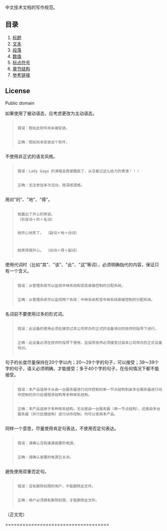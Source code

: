 中文技术文档的写作规范。

## 目录

1. [标题](docs/title.md)
1. [文本](docs/text.md)
1. [段落](docs/paragraph.md)
1. [数值](docs/number.md)
1. [标点符号](docs/marks.md)
1. [章节结构](docs/structure.md)
1. [参考链接](docs/reference.md)

## License

Public domain

<p>如果使用了被动语态，应考虑更改为主动语态。</p>

<blockquote><pre><code class="language-markup">
错误：假如此软件尚未被安装，

正确：假如尚未安装这个软件，
</code></pre></blockquote>

<p>不使用非正式的语言风格。</p>

<blockquote><pre><code class="language-markup">
错误：Lady Gaga 的演唱会真是酷毙了，从没看过这么给力的表演！！！

正确：无法参加本次活动，我深感遗憾。
</code></pre></blockquote>

<p>用对"的"、"地"、"得"。</p>

<blockquote><pre><code class="language-markup">
她露出了开心的笑容。
（形容词＋的＋名词）

她开心地笑了。
（副词＋地＋动词）

她笑得很开心。
（动词＋得＋副词）
</code></pre></blockquote>

<p>使用代词时（比如"其"、"该"、"此"、"这"等词），必须明确指代的内容，保证只有一个含义。</p>

<blockquote><pre><code class="language-markup">
错误：从管理系统可以监视中继系统和受其直接控制的分配系统。

正确：从管理系统可以监视两个系统：中继系统和受中继系统直接控制的分配系统。
</code></pre></blockquote>

<p>名词前不要使用过多的形式词。</p>

<blockquote><pre><code class="language-markup">
错误：此设备的使用必须在接受过本公司举办的正式的设备培训的技师的指导下进行。

正确：此设备必须在技师的指导下使用，且指导技师必须接受过由本公司举办的正式设备培训。
</code></pre></blockquote>

<p>句子的长度尽量保持在20个字以内；20～29个字的句子，可以接受；39～39个字的句子，语义必须明确，才能接受；多于40个字的句子，在任何情况下都不能接受。</p>

<blockquote><pre><code class="language-markup">
错误：本产品适用于从由一台服务器进行动作控制的单一节点结构到由多台服务器进行动作控制的并行处理程序结构等多种体系结构。

正确：本产品适用于多种体系结构。无论是由一台服务器（单一节点结构），还是由多台服务器（并行处理结构）进行动作控制，均可以使用本产品。
</code></pre></blockquote>

<p>同样一个意思，尽量使用肯定句表达，不使用否定句表达。</p>

<blockquote><pre><code class="language-markup">
错误：请确认没有接通装置的电源。

正确：请确认装置的电源已关闭。
</code></pre></blockquote>

<p>避免使用双重否定句。</p>

<blockquote><pre><code class="language-markup">
错误：没有删除权限的用户，不能删除此文件。

正确：用户必须拥有删除权限，才能删除此文件。
</code></pre></blockquote>

<p>（正文完）</p>

<p>====================================</p>
